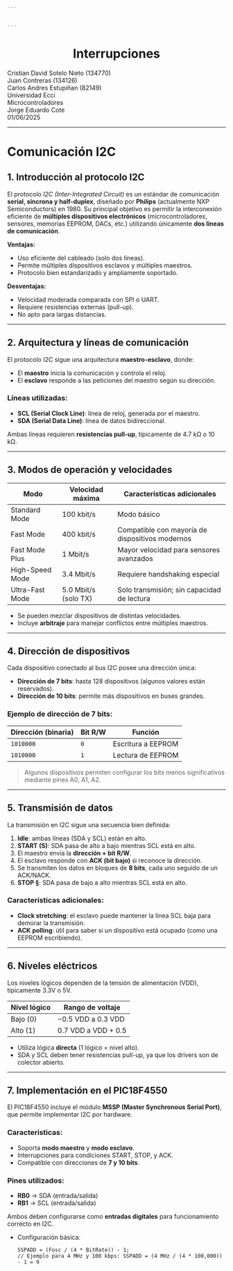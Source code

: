 ```yaml
---


---
```


<h1 id="div-aligncenterinterrupcionesdiv"><div align="center">Interrupciones</div></h1>
<p>Cristian David Sotelo Nieto (134770)<br>
Juan Contreras (134126)<br>
Carlos Andres Estupiñan (82149)<br>
Universidad Ecci<br>
Microcontroladores<br>
Jorge Eduardo Cote<br>
01/06/2025</p>
<hr>
<h1 id="comunicación-i2c">Comunicación I2C</h1>
<h2 id="introducción-al-protocolo-i2c">1. Introducción al protocolo I2C</h2>
<p>El protocolo <em>I2C (Inter-Integrated Circuit)</em> es un estándar de comunicación <strong>serial, síncrona y half-duplex</strong>, diseñado por <strong>Philips</strong> (actualmente NXP Semiconductors) en 1980. Su principal objetivo es permitir la interconexión eficiente de <strong>múltiples dispositivos electrónicos</strong> (microcontroladores, sensores, memorias EEPROM, DACs, etc.) utilizando únicamente <strong>dos líneas de comunicación</strong>.</p>
<p><strong>Ventajas:</strong></p>
<ul>
<li>Uso eficiente del cableado (solo dos líneas).</li>
<li>Permite múltiples dispositivos esclavos y múltiples maestros.</li>
<li>Protocolo bien estandarizado y ampliamente soportado.</li>
</ul>
<p><strong>Desventajas:</strong></p>
<ul>
<li>Velocidad moderada comparada con SPI o UART.</li>
<li>Requiere resistencias externas (pull-up).</li>
<li>No apto para largas distancias.</li>
</ul>
<hr>
<h2 id="arquitectura-y-líneas-de-comunicación">2. Arquitectura y líneas de comunicación</h2>
<p>El protocolo I2C sigue una arquitectura <strong>maestro-esclavo</strong>, donde:</p>
<ul>
<li>El <strong>maestro</strong> inicia la comunicación y controla el reloj.</li>
<li>El <strong>esclavo</strong> responde a las peticiones del maestro según su dirección.</li>
</ul>
<h3 id="líneas-utilizadas">Líneas utilizadas:</h3>
<ul>
<li><strong>SCL (Serial Clock Line)</strong>: línea de reloj, generada por el maestro.</li>
<li><strong>SDA (Serial Data Line)</strong>: línea de datos bidireccional.</li>
</ul>
<p>Ambas líneas requieren <strong>resistencias pull-up</strong>, típicamente de 4.7 kΩ o 10 kΩ.</p>
<hr>
<h2 id="modos-de-operación-y-velocidades">3. Modos de operación y velocidades</h2>

<table>
<thead>
<tr>
<th>Modo</th>
<th>Velocidad máxima</th>
<th>Características adicionales</th>
</tr>
</thead>
<tbody>
<tr>
<td>Standard Mode</td>
<td>100 kbit/s</td>
<td>Modo básico</td>
</tr>
<tr>
<td>Fast Mode</td>
<td>400 kbit/s</td>
<td>Compatible con mayoría de dispositivos modernos</td>
</tr>
<tr>
<td>Fast Mode Plus</td>
<td>1 Mbit/s</td>
<td>Mayor velocidad para sensores avanzados</td>
</tr>
<tr>
<td>High-Speed Mode</td>
<td>3.4 Mbit/s</td>
<td>Requiere handshaking especial</td>
</tr>
<tr>
<td>Ultra-Fast Mode</td>
<td>5.0 Mbit/s (solo TX)</td>
<td>Solo transmisión; sin capacidad de lectura</td>
</tr>
</tbody>
</table><ul>
<li>Se pueden mezclar dispositivos de distintas velocidades.</li>
<li>Incluye <strong>arbitraje</strong> para manejar conflictos entre múltiples maestros.</li>
</ul>
<hr>
<h2 id="dirección-de-dispositivos">4. Dirección de dispositivos</h2>
<p>Cada dispositivo conectado al bus I2C posee una dirección única:</p>
<ul>
<li><strong>Dirección de 7 bits</strong>: hasta 128 dispositivos (algunos valores están reservados).</li>
<li><strong>Dirección de 10 bits</strong>: permite más dispositivos en buses grandes.</li>
</ul>
<h3 id="ejemplo-de-dirección-de-7-bits">Ejemplo de dirección de 7 bits:</h3>

<table>
<thead>
<tr>
<th>Dirección (binaria)</th>
<th>Bit R/W</th>
<th>Función</th>
</tr>
</thead>
<tbody>
<tr>
<td><code>1010000</code></td>
<td><code>0</code></td>
<td>Escritura a EEPROM</td>
</tr>
<tr>
<td><code>1010000</code></td>
<td><code>1</code></td>
<td>Lectura de EEPROM</td>
</tr>
</tbody>
</table><blockquote>
<p>Algunos dispositivos permiten configurar los bits menos significativos mediante pines A0, A1, A2.</p>
</blockquote>
<hr>
<h2 id="transmisión-de-datos">5. Transmisión de datos</h2>
<p>La transmisión en I2C sigue una secuencia bien definida:</p>
<ol>
<li><strong>Idle</strong>: ambas líneas (SDA y SCL) están en alto.</li>
<li><strong>START (S)</strong>: SDA pasa de alto a bajo mientras SCL está en alto.</li>
<li>El maestro envía la <strong>dirección + bit R/W</strong>.</li>
<li>El esclavo responde con <strong>ACK (bit bajo)</strong> si reconoce la dirección.</li>
<li>Se transmiten los datos en bloques de <strong>8 bits</strong>, cada uno seguido de un ACK/NACK.</li>
<li><strong>STOP §</strong>: SDA pasa de bajo a alto mientras SCL está en alto.</li>
</ol>
<h3 id="características-adicionales">Características adicionales:</h3>
<ul>
<li><strong>Clock stretching</strong>: el esclavo puede mantener la línea SCL baja para demorar la transmisión.</li>
<li><strong>ACK polling</strong>: útil para saber si un dispositivo está ocupado (como una EEPROM escribiendo).</li>
</ul>
<hr>
<h2 id="niveles-eléctricos">6. Niveles eléctricos</h2>
<p>Los niveles lógicos dependen de la tensión de alimentación (VDD), típicamente 3.3V o 5V.</p>

<table>
<thead>
<tr>
<th>Nivel lógico</th>
<th>Rango de voltaje</th>
</tr>
</thead>
<tbody>
<tr>
<td>Bajo (0)</td>
<td>−0.5 VDD a 0.3 VDD</td>
</tr>
<tr>
<td>Alto (1)</td>
<td>0.7 VDD a VDD + 0.5</td>
</tr>
</tbody>
</table><ul>
<li>Utiliza lógica <strong>directa</strong> (1 lógico = nivel alto).</li>
<li>SDA y SCL deben tener resistencias pull-up, ya que los drivers son de colector abierto.</li>
</ul>
<hr>
<h2 id="implementación-en-el-pic18f4550">7. Implementación en el PIC18F4550</h2>
<p>El PIC18F4550 incluye el módulo <strong>MSSP (Master Synchronous Serial Port)</strong>, que permite implementar I2C por hardware.</p>
<h3 id="características">Características:</h3>
<ul>
<li>Soporta <strong>modo maestro</strong> y <strong>modo esclavo</strong>.</li>
<li>Interrupciones para condiciones START, STOP, y ACK.</li>
<li>Compatible con direcciones de <strong>7 y 10 bits</strong>.</li>
</ul>
<h3 id="pines-utilizados">Pines utilizados:</h3>
<ul>
<li><strong>RB0</strong> → SDA (entrada/salida)</li>
<li><strong>RB1</strong> → SCL (entrada/salida)</li>
</ul>
<p>Ambos deben configurarse como <strong>entradas digitales</strong> para funcionamiento correcto en I2C.</p>
<ul>
<li>Configuración básica:<pre class=" language-c"><code class="prism  language-c">SSPADD <span class="token operator">=</span> <span class="token punctuation">(</span>Fosc <span class="token operator">/</span> <span class="token punctuation">(</span><span class="token number">4</span> <span class="token operator">*</span> BitRate<span class="token punctuation">)</span><span class="token punctuation">)</span> <span class="token operator">-</span> <span class="token number">1</span><span class="token punctuation">;</span>
<span class="token comment">// Ejemplo para 4 MHz y 100 kbps: SSPADD = (4 MHz / (4 * 100,000)) - 1 = 9</span>
</code></pre>
</li>
</ul>

